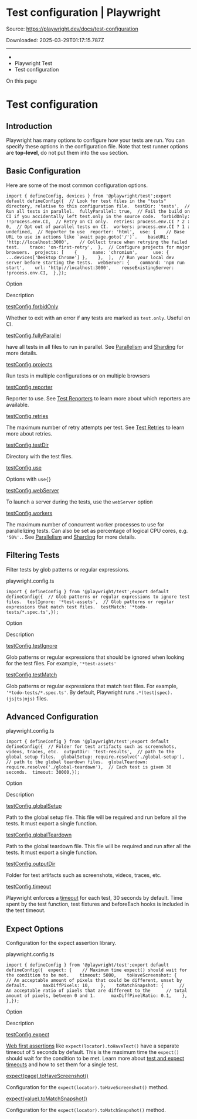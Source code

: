 # Test configuration | Playwright

Source: https://playwright.dev/docs/test-configuration

Downloaded: 2025-03-29T01:17:15.787Z

---

*   [](/)
*   Playwright Test
*   Test configuration

On this page

Test configuration
==================

Introduction[​](#introduction "Direct link to Introduction")
------------------------------------------------------------

Playwright has many options to configure how your tests are run. You can specify these options in the configuration file. Note that test runner options are **top-level**, do not put them into the `use` section.

Basic Configuration[​](#basic-configuration "Direct link to Basic Configuration")
---------------------------------------------------------------------------------

Here are some of the most common configuration options.

    import { defineConfig, devices } from '@playwright/test';export default defineConfig({  // Look for test files in the "tests" directory, relative to this configuration file.  testDir: 'tests',  // Run all tests in parallel.  fullyParallel: true,  // Fail the build on CI if you accidentally left test.only in the source code.  forbidOnly: !!process.env.CI,  // Retry on CI only.  retries: process.env.CI ? 2 : 0,  // Opt out of parallel tests on CI.  workers: process.env.CI ? 1 : undefined,  // Reporter to use  reporter: 'html',  use: {    // Base URL to use in actions like `await page.goto('/')`.    baseURL: 'http://localhost:3000',    // Collect trace when retrying the failed test.    trace: 'on-first-retry',  },  // Configure projects for major browsers.  projects: [    {      name: 'chromium',      use: { ...devices['Desktop Chrome'] },    },  ],  // Run your local dev server before starting the tests.  webServer: {    command: 'npm run start',    url: 'http://localhost:3000',    reuseExistingServer: !process.env.CI,  },});

Option

Description

[testConfig.forbidOnly](/docs/api/class-testconfig#test-config-forbid-only)

Whether to exit with an error if any tests are marked as `test.only`. Useful on CI.

[testConfig.fullyParallel](/docs/api/class-testconfig#test-config-fully-parallel)

have all tests in all files to run in parallel. See [Parallelism](/docs/test-parallel) and [Sharding](/docs/test-sharding) for more details.

[testConfig.projects](/docs/api/class-testconfig#test-config-projects)

Run tests in multiple configurations or on multiple browsers

[testConfig.reporter](/docs/api/class-testconfig#test-config-reporter)

Reporter to use. See [Test Reporters](/docs/test-reporters) to learn more about which reporters are available.

[testConfig.retries](/docs/api/class-testconfig#test-config-retries)

The maximum number of retry attempts per test. See [Test Retries](/docs/test-retries) to learn more about retries.

[testConfig.testDir](/docs/api/class-testconfig#test-config-test-dir)

Directory with the test files.

[testConfig.use](/docs/api/class-testconfig#test-config-use)

Options with `use{}`

[testConfig.webServer](/docs/api/class-testconfig#test-config-web-server)

To launch a server during the tests, use the `webServer` option

[testConfig.workers](/docs/api/class-testconfig#test-config-workers)

The maximum number of concurrent worker processes to use for parallelizing tests. Can also be set as percentage of logical CPU cores, e.g. `'50%'.`. See [Parallelism](/docs/test-parallel) and [Sharding](/docs/test-sharding) for more details.

Filtering Tests[​](#filtering-tests "Direct link to Filtering Tests")
---------------------------------------------------------------------

Filter tests by glob patterns or regular expressions.

playwright.config.ts

    import { defineConfig } from '@playwright/test';export default defineConfig({  // Glob patterns or regular expressions to ignore test files.  testIgnore: '*test-assets',  // Glob patterns or regular expressions that match test files.  testMatch: '*todo-tests/*.spec.ts',});

Option

Description

[testConfig.testIgnore](/docs/api/class-testconfig#test-config-test-ignore)

Glob patterns or regular expressions that should be ignored when looking for the test files. For example, `'*test-assets'`

[testConfig.testMatch](/docs/api/class-testconfig#test-config-test-match)

Glob patterns or regular expressions that match test files. For example, `'*todo-tests/*.spec.ts'`. By default, Playwright runs `.*(test|spec).(js|ts|mjs)` files.

Advanced Configuration[​](#advanced-configuration "Direct link to Advanced Configuration")
------------------------------------------------------------------------------------------

playwright.config.ts

    import { defineConfig } from '@playwright/test';export default defineConfig({  // Folder for test artifacts such as screenshots, videos, traces, etc.  outputDir: 'test-results',  // path to the global setup files.  globalSetup: require.resolve('./global-setup'),  // path to the global teardown files.  globalTeardown: require.resolve('./global-teardown'),  // Each test is given 30 seconds.  timeout: 30000,});

Option

Description

[testConfig.globalSetup](/docs/api/class-testconfig#test-config-global-setup)

Path to the global setup file. This file will be required and run before all the tests. It must export a single function.

[testConfig.globalTeardown](/docs/api/class-testconfig#test-config-global-teardown)

Path to the global teardown file. This file will be required and run after all the tests. It must export a single function.

[testConfig.outputDir](/docs/api/class-testconfig#test-config-output-dir)

Folder for test artifacts such as screenshots, videos, traces, etc.

[testConfig.timeout](/docs/api/class-testconfig#test-config-timeout)

Playwright enforces a [timeout](/docs/test-timeouts) for each test, 30 seconds by default. Time spent by the test function, test fixtures and beforeEach hooks is included in the test timeout.

Expect Options[​](#expect-options "Direct link to Expect Options")
------------------------------------------------------------------

Configuration for the expect assertion library.

playwright.config.ts

    import { defineConfig } from '@playwright/test';export default defineConfig({  expect: {    // Maximum time expect() should wait for the condition to be met.    timeout: 5000,    toHaveScreenshot: {      // An acceptable amount of pixels that could be different, unset by default.      maxDiffPixels: 10,    },    toMatchSnapshot: {      // An acceptable ratio of pixels that are different to the      // total amount of pixels, between 0 and 1.      maxDiffPixelRatio: 0.1,    },  },});

Option

Description

[testConfig.expect](/docs/api/class-testconfig#test-config-expect)

[Web first assertions](/docs/test-assertions) like `expect(locator).toHaveText()` have a separate timeout of 5 seconds by default. This is the maximum time the `expect()` should wait for the condition to be met. Learn more about [test and expect timeouts](/docs/test-timeouts) and how to set them for a single test.

[expect(page).toHaveScreenshot()](/docs/api/class-pageassertions#page-assertions-to-have-screenshot-1)

Configuration for the `expect(locator).toHaveScreenshot()` method.

[expect(value).toMatchSnapshot()](/docs/api/class-snapshotassertions#snapshot-assertions-to-match-snapshot-1)

Configuration for the `expect(locator).toMatchSnapshot()` method.